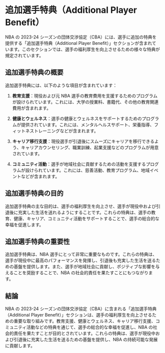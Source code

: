 # 追加選手特典（Additional Player Benefit）

NBA の 2023-24 シーズンの団体交渉協定（CBA）には、選手に追加の特典を提供する「追加選手特典（Additional Player Benefit）」セクションが含まれています。このセクションでは、選手の福利厚生を向上させるための様々な特典が規定されています。

## 追加選手特典の概要

追加選手特典には、以下のような項目が含まれています：

1. **教育支援**：現役および元 NBA 選手の教育費用を支援するためのプログラムが設けられています。これには、大学の授業料、書籍代、その他の教育関連費用が含まれます。

2. **健康とウェルネス**：選手の健康とウェルネスをサポートするためのプログラムが提供されています。これには、メンタルヘルスサポート、栄養指導、フィットネストレーニングなどが含まれます。

3. **キャリア移行支援**：現役選手が引退後にスムーズにキャリアを移行できるよう、キャリアカウンセリング、職業訓練、起業支援などのプログラムが用意されています。

4. **コミュニティ活動**：選手が地域社会に貢献するための活動を支援するプログラムが設けられています。これには、慈善活動、教育プログラム、地域イベントなどが含まれます。

## 追加選手特典の目的

追加選手特典の主な目的は、選手の福利厚生を向上させ、選手が現役中および引退後に充実した生活を送れるようにすることです。これらの特典は、選手の教育、健康、キャリア、コミュニティ活動をサポートすることで、選手の総合的な幸福を促進します。

## 追加選手特典の重要性

追加選手特典は、NBA 選手にとって非常に重要なものです。これらの特典は、選手が現役中に最高のパフォーマンスを発揮し、引退後も充実した生活を送るための基盤を提供します。また、選手が地域社会に貢献し、ポジティブな影響を与えることを奨励することで、NBA の社会的責任を果たすことにもつながります。

## 結論

NBA の 2023-24 シーズンの団体交渉協定（CBA）に含まれる「追加選手特典（Additional Player Benefit）」セクションは、選手の福利厚生を向上させるための重要な取り組みです。教育支援、健康とウェルネス、キャリア移行支援、コミュニティ活動などの特典を通じて、選手の総合的な幸福を促進し、NBA の社会的責任を果たすことが目的とされています。これらの特典は、選手が現役中および引退後に充実した生活を送るための基盤を提供し、NBA の持続可能な発展に貢献します。
